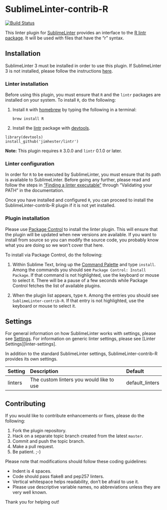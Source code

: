 SublimeLinter-contrib-R
================================

[![Build Status](https://travis-ci.org/SublimeLinter/SublimeLinter-contrib-R.svg?branch=master)](https://travis-ci.org/SublimeLinter/SublimeLinter-contrib-R)

This linter plugin for [SublimeLinter][docs] provides an interface to the [R lintr package](https://github.com/jimhester/lintr). It will be used with files that have the “r” syntax.

## Installation
SublimeLinter 3 must be installed in order to use this plugin. If SublimeLinter 3 is not installed, please follow the instructions [here][installation].

### Linter installation
Before using this plugin, you must ensure that `R` and the `lintr` packages are installed on your system. To install `R`, do the following:

1. Install `R` with [homebrew](https://github.com/Homebrew/homebrew) by typing the following in a terminal:
   ```
   brew install R
   ```
 2. Install the [lintr](https://github.com/jimhester/lintr) package with [devtools](https://github.com/hadley/devtools).
   ```
   library(devtools)
   install_github('jimhester/lintr')
   ```

**Note:** This plugin requires `R` 3.0.0 and `lintr` 0.1.0 or later.

### Linter configuration
In order for `R` to be executed by SublimeLinter, you must ensure that its path is available to SublimeLinter. Before going any further, please read and follow the steps in [“Finding a linter executable”](http://sublimelinter.readthedocs.org/en/latest/troubleshooting.html#finding-a-linter-executable) through “Validating your PATH” in the documentation.

Once you have installed and configured `R`, you can proceed to install the SublimeLinter-contrib-R plugin if it is not yet installed.

### Plugin installation
Please use [Package Control][pc] to install the linter plugin. This will ensure that the plugin will be updated when new versions are available. If you want to install from source so you can modify the source code, you probably know what you are doing so we won’t cover that here.

To install via Package Control, do the following:

1. Within Sublime Text, bring up the [Command Palette][cmd] and type `install`. Among the commands you should see `Package Control: Install Package`. If that command is not highlighted, use the keyboard or mouse to select it. There will be a pause of a few seconds while Package Control fetches the list of available plugins.

1. When the plugin list appears, type `R`. Among the entries you should see `SublimeLinter-contrib-R`. If that entry is not highlighted, use the keyboard or mouse to select it.

## Settings
For general information on how SublimeLinter works with settings, please see [Settings][settings]. For information on generic linter settings, please see [Linter Settings][linter-settings].

In addition to the standard SublimeLinter settings, SublimeLinter-contrib-R provides its own settings.

|Setting|Description|Default|
|:------|:----------|:------|
|linters|The custom linters you would like to use|default_linters|

## Contributing
If you would like to contribute enhancements or fixes, please do the following:

1. Fork the plugin repository.
1. Hack on a separate topic branch created from the latest `master`.
1. Commit and push the topic branch.
1. Make a pull request.
1. Be patient.  ;-)

Please note that modifications should follow these coding guidelines:

- Indent is 4 spaces.
- Code should pass flake8 and pep257 linters.
- Vertical whitespace helps readability, don’t be afraid to use it.
- Please use descriptive variable names, no abbreviations unless they are very well known.

Thank you for helping out!

[docs]: http://sublimelinter.readthedocs.org
[installation]: http://sublimelinter.readthedocs.org/en/latest/installation.html
[locating-executables]: http://sublimelinter.readthedocs.org/en/latest/usage.html#how-linter-executables-are-located
[pc]: https://sublime.wbond.net/installation
[cmd]: http://docs.sublimetext.info/en/sublime-text-3/extensibility/command_palette.html
[settings]: http://sublimelinter.readthedocs.org/en/latest/settings.html
